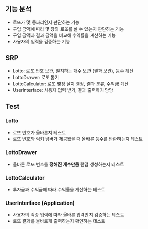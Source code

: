 ## 기능 분석

* 로또가 몇 등짜리인지 판단하는 기능
* 구입 금액에 따라 몇 장의 로또를 살 수 있는지 판단하는 기능
* 구입 금액과 결과 금액을 비교해 수익률을 계산하는 기능
* 사용자의 입력을 검증하는 기능

## SRP

* Lotto: 로또 번호 보관, 일치하는 개수 보관 (결과 보관), 등수 계산
* LottoDrawer: 로또 뽑기 
* LottoCalculator: 로또 몇장 살지 결정, 결과 분류, 수익금 계산
* UserInterface: 사용자 입력 받기, 결과 출력하기 담당

## Test
### Lotto
* 로또 번호가 올바른지 테스트
* 로또 번호와 럭키 넘버가 제공됐을 때 올바른 등수를 반환하는지 테스트

### LottoDrawer
* 올바른 로또 번호를 **정해진 개수만큼** 랜덤 생성하는지 테스트

### LottoCalculator
* 투자금과 수익금에 따라 수익률을 계산하는 테스트

### UserInterface (Application)
* 사용자의 각종 입력에 따라 올바른 입력인지 검증하는 테스트
* 로또 결과를 올바르게 출력하는지 확인하는 테스트